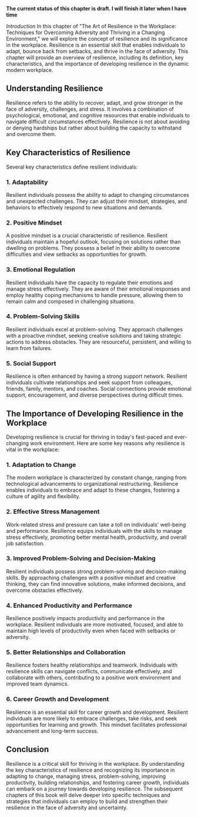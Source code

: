 **The current status of this chapter is draft. I will finish it later when I have time**

*Introduction* In this chapter of "The Art of Resilience in the Workplace: Techniques for Overcoming Adversity and Thriving in a Changing Environment," we will explore the concept of resilience and its significance in the workplace. Resilience is an essential skill that enables individuals to adapt, bounce back from setbacks, and thrive in the face of adversity. This chapter will provide an overview of resilience, including its definition, key characteristics, and the importance of developing resilience in the dynamic modern workplace.

Understanding Resilience
------------------------

Resilience refers to the ability to recover, adapt, and grow stronger in the face of adversity, challenges, and stress. It involves a combination of psychological, emotional, and cognitive resources that enable individuals to navigate difficult circumstances effectively. Resilience is not about avoiding or denying hardships but rather about building the capacity to withstand and overcome them.

Key Characteristics of Resilience
---------------------------------

Several key characteristics define resilient individuals:

### 1. Adaptability

Resilient individuals possess the ability to adapt to changing circumstances and unexpected challenges. They can adjust their mindset, strategies, and behaviors to effectively respond to new situations and demands.

### 2. Positive Mindset

A positive mindset is a crucial characteristic of resilience. Resilient individuals maintain a hopeful outlook, focusing on solutions rather than dwelling on problems. They possess a belief in their ability to overcome difficulties and view setbacks as opportunities for growth.

### 3. Emotional Regulation

Resilient individuals have the capacity to regulate their emotions and manage stress effectively. They are aware of their emotional responses and employ healthy coping mechanisms to handle pressure, allowing them to remain calm and composed in challenging situations.

### 4. Problem-Solving Skills

Resilient individuals excel at problem-solving. They approach challenges with a proactive mindset, seeking creative solutions and taking strategic actions to address obstacles. They are resourceful, persistent, and willing to learn from failures.

### 5. Social Support

Resilience is often enhanced by having a strong support network. Resilient individuals cultivate relationships and seek support from colleagues, friends, family, mentors, and coaches. Social connections provide emotional support, encouragement, and diverse perspectives during difficult times.

The Importance of Developing Resilience in the Workplace
--------------------------------------------------------

Developing resilience is crucial for thriving in today's fast-paced and ever-changing work environment. Here are some key reasons why resilience is vital in the workplace:

### 1. Adaptation to Change

The modern workplace is characterized by constant change, ranging from technological advancements to organizational restructuring. Resilience enables individuals to embrace and adapt to these changes, fostering a culture of agility and flexibility.

### 2. Effective Stress Management

Work-related stress and pressure can take a toll on individuals' well-being and performance. Resilience equips individuals with the skills to manage stress effectively, promoting better mental health, productivity, and overall job satisfaction.

### 3. Improved Problem-Solving and Decision-Making

Resilient individuals possess strong problem-solving and decision-making skills. By approaching challenges with a positive mindset and creative thinking, they can find innovative solutions, make informed decisions, and overcome obstacles effectively.

### 4. Enhanced Productivity and Performance

Resilience positively impacts productivity and performance in the workplace. Resilient individuals are more motivated, focused, and able to maintain high levels of productivity even when faced with setbacks or adversity.

### 5. Better Relationships and Collaboration

Resilience fosters healthy relationships and teamwork. Individuals with resilience skills can navigate conflicts, communicate effectively, and collaborate with others, contributing to a positive work environment and improved team dynamics.

### 6. Career Growth and Development

Resilience is an essential skill for career growth and development. Resilient individuals are more likely to embrace challenges, take risks, and seek opportunities for learning and growth. This mindset facilitates professional advancement and long-term success.

Conclusion
----------

Resilience is a critical skill for thriving in the workplace. By understanding the key characteristics of resilience and recognizing its importance in adapting to change, managing stress, problem-solving, improving productivity, building relationships, and fostering career growth, individuals can embark on a journey towards developing resilience. The subsequent chapters of this book will delve deeper into specific techniques and strategies that individuals can employ to build and strengthen their resilience in the face of adversity and uncertainty.
